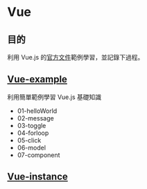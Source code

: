 # Vue
## 目的
利用 Vue.js 的[官方文件](https://vuejs.org/v2/guide/)範例學習，並記錄下過程。

## [Vue-example](https://github.com/hunterliu1003/myfirstVue/blob/master/vue-example.md)
利用簡單範例學習 Vue.js 基礎知識
- 01-helloWorld
- 02-message
- 03-toggle
- 04-forloop
- 05-click
- 06-model
- 07-component


## [Vue-instance](https://github.com/hunterliu1003/myfirstVue/blob/master/vue-instance.md)
